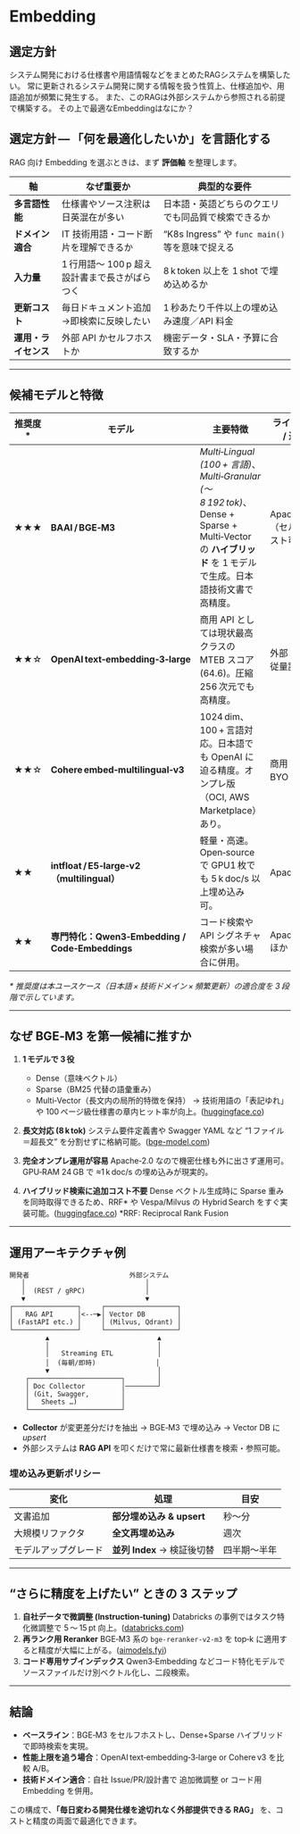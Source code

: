 # Embedding

## 選定方針

システム開発における仕様書や用語情報などをまとめたRAGシステムを構築したい。
常に更新されるシステム開発に関する情報を扱う性質上、仕様追加や、用語追加が頻繁に発生する。
また、このRAGは外部システムから参照される前提で構築する。
その上で最適なEmbeddingはなにか？

## 選定方針 — 「何を最適化したいか」を言語化する

RAG 向け Embedding を選ぶときは、まず **評価軸** を整理します。

| 軸            | なぜ重要か                       | 典型的な要件                                 |
| ------------ | --------------------------- | -------------------------------------- |
| **多言語性能**    | 仕様書やソース注釈は日英混在が多い           | 日本語・英語どちらのクエリでも同品質で検索できるか              |
| **ドメイン適合**   | IT 技術用語・コード断片を理解できるか        | “K8s Ingress” や `func main()` 等を意味で捉える |
| **入力量**      | 1 行用語〜 100 p 超え設計書まで長さがばらつく | 8 k token 以上を 1 shot で埋め込めるか           |
| **更新コスト**    | 毎日ドキュメント追加→即検索に反映したい        | 1 秒あたり千件以上の埋め込み速度／API 料金               |
| **運用・ライセンス** | 外部 API かセルフホストか             | 機密データ・SLA・予算に合致するか                     |

---

## 候補モデルと特徴

| 推奨度\* | モデル                                        | 主要特徴                                                                                                                        | ライセンス / 運用          | 参考                                                            |
| ----- | ------------------------------------------ | --------------------------------------------------------------------------------------------------------------------------- | ------------------- | ------------------------------------------------------------- |
| ★★★   | **BAAI / BGE‑M3**                          | *Multi‑Lingual (100 + 言語)*、*Multi‑Granular (～8 192 tok)*、Dense + Sparse + Multi‑Vector の **ハイブリッド** を 1 モデルで生成。日本語技術文書で高精度。 | Apache‑2.0（セルフホスト可） | ([huggingface.co][1], [bge-model.com][2], [deepinfra.com][3]) |
| ★★☆   | **OpenAI text‑embedding‑3‑large**          | 商用 API としては現状最高クラスの MTEB スコア (64.6)。圧縮 256 次元でも高精度。                                                                         | 外部 API・従量課金         | ([clarifai.com][4], [openai.com][5])                          |
| ★★☆   | **Cohere embed‑multilingual‑v3**           | 1024 dim、100 + 言語対応。日本語でも OpenAI に迫る精度。オンプレ版（OCI, AWS Marketplace）あり。                                                       | 商用 API／BYO モデル      | ([cohere.com][6], [docs.pinecone.io][7], [clarifai.com][8])   |
| ★★    | **intfloat / E5‑large‑v2（multilingual）**   | 軽量・高速。Open‑source で GPU1 枚でも 5 k doc/s 以上埋め込み可。                                                                             | Apache‑2.0          | ([beam.cloud][9], [elastic.co][10])                           |
| ★★    | **専門特化：Qwen3‑Embedding / Code‑Embeddings** | コード検索や API シグネチャ検索が多い場合に併用。                                                                                                 | Apache‑2.0 ほか       | ([github.com][11], [docs.mistral.ai][12])                     |

*\* 推奨度は本ユースケース（日本語 × 技術ドメイン × 頻繁更新）の適合度を 3 段階で示しています。*

---

## なぜ BGE‑M3 を第一候補に推すか

1. **1 モデルで 3 役**

   * Dense（意味ベクトル）
   * Sparse（BM25 代替の語彙重み）
   * Multi‑Vector（長文内の局所的特徴を保持）
     → 技術用語の「表記ゆれ」や 100 ページ級仕様書の章内ヒット率が向上。([huggingface.co][1])

2. **長文対応 (8 k tok)**
   システム要件定義書や Swagger YAML など “1 ファイル＝超長文” を分割せずに格納可能。([bge-model.com][2])

3. **完全オンプレ運用が容易**
   Apache‑2.0 なので機密仕様も外に出さず運用可。GPU‑RAM 24 GB で ≈1 k doc/s の埋め込みが現実的。

4. **ハイブリッド検索に追加コスト不要**
   Dense ベクトル生成時に Sparse 重みを同時取得できるため、RRF\* や Vespa/Milvus の Hybrid Search をすぐ実装可能。([huggingface.co][1])
   \*RRF: Reciprocal Rank Fusion

---

## 運用アーキテクチャ例

```plaintext
開発者                         外部システム
   │                              │
   │  (REST / gRPC)               │
   ▼                              ▼
┌────────────────┐     ┌──────────────────┐
│   RAG API      │<--─▶│ Vector DB        │
│ (FastAPI etc.) │     │ (Milvus, Qdrant) │
└────────────────┘     └──────────────────┘
         ▲                           ▲
         │                           │
         │   Streaming ETL           │
         │  (毎朝/即時)               │
         ▼                           │
    ┌───────────────────────┐        │
    │ Doc Collector         │────────┘
    │ (Git, Swagger,        │
    │   Sheets …)           │
    └───────────────────────┘
```

* **Collector** が変更差分だけを抽出 → BGE‑M3 で埋め込み → Vector DB に *upsert*
* 外部システムは **RAG API** を叩くだけで常に最新仕様書を検索・参照可能。

### 埋め込み更新ポリシー

| 変化         | 処理                   | 目安     |
| ---------- | -------------------- | ------ |
| 文書追加       | **部分埋め込み & upsert**  | 秒〜分    |
| 大規模リファクタ   | **全文再埋め込み**          | 週次     |
| モデルアップグレード | **並列 Index** → 検証後切替 | 四半期〜半年 |

---

## “さらに精度を上げたい” ときの 3 ステップ

1. **自社データで微調整 (Instruction‑tuning)**
   Databricks の事例ではタスク特化微調整で 5 〜 15 pt 向上。([databricks.com][13])
2. **再ランク用 Reranker**
   BGE‑M3 系の `bge-reranker-v2-m3` を top‑k に適用すると精度が大幅に上がる。([aimodels.fyi][14])
3. **コード専用サブインデックス**
   Qwen3‑Embedding などコード特化モデルでソースファイルだけ別ベクトル化し、二段検索。

---

## 結論

* **ベースライン**：BGE‑M3 をセルフホストし、Dense+Sparse ハイブリッドで即時検索を実現。
* **性能上限を追う場合**：OpenAI text‑embedding‑3‑large or Cohere v3 を比較 A/B。
* **技術ドメイン適合**：自社 Issue/PR/設計書で 追加微調整 or コード用 Embedding を併用。

この構成で、**「毎日変わる開発仕様を途切れなく外部提供できる RAG」** を、コストと精度の両面で最適化できます。

[1]: https://huggingface.co/BAAI/bge-m3?utm_source=chatgpt.com "BAAI/bge-m3 - Hugging Face"
[2]: https://bge-model.com/bge/bge_m3.html?utm_source=chatgpt.com "BGE-M3 — BGE documentation - BGE Models"
[3]: https://deepinfra.com/BAAI/bge-m3-multi?utm_source=chatgpt.com "BAAI/bge-m3-multi - Demo - DeepInfra"
[4]: https://clarifai.com/openai/embed/models/text-embedding-3-large?utm_source=chatgpt.com "text-embedding-3-large model | Clarifai - The World's AI"
[5]: https://openai.com/index/new-embedding-models-and-api-updates/?utm_source=chatgpt.com "New embedding models and API updates - OpenAI"
[6]: https://cohere.com/blog/introducing-embed-v3?utm_source=chatgpt.com "Introducing Embed v3 - Cohere"
[7]: https://docs.pinecone.io/models/cohere-embed-multilingual-v3.0?utm_source=chatgpt.com "embed-multilingual-v3.0 | Cohere - Pinecone Docs"
[8]: https://clarifai.com/cohere/embed/models/cohere-embed-multilingual-v3_0?utm_source=chatgpt.com "cohere-embed-multilingual-v3_0 model | Clarifai - The World's AI"
[9]: https://www.beam.cloud/blog/best-embedding-models?utm_source=chatgpt.com "Choosing the Best Embedding Models for RAG and Document ..."
[10]: https://www.elastic.co/search-labs/blog/multilingual-vector-search-e5-embedding-model?utm_source=chatgpt.com "Multilingual vector search with the E5 embedding model - Elastic"
[11]: https://github.com/QwenLM/Qwen3-Embedding?utm_source=chatgpt.com "QwenLM/Qwen3-Embedding - GitHub"
[12]: https://docs.mistral.ai/capabilities/embeddings/code_embeddings/?utm_source=chatgpt.com "Code Embeddings - Mistral AI Documentation"
[13]: https://www.databricks.com/blog/improving-retrieval-and-rag-embedding-model-finetuning?utm_source=chatgpt.com "Improving Retrieval and RAG with Embedding Model Finetuning"
[14]: https://www.aimodels.fyi/creators/huggingFace/BAAI?utm_source=chatgpt.com "Baai - Find Top AI Models on Hugging Face - AIModels.fyi"
